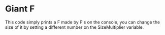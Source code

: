 # Giant F
This code simply prints a F made by F's on the console, you can change the size of it by setting a different number on the SizeMultiplier variable.
